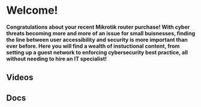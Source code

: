# Welcome!
**Congratulations about your recent Mikrotik router purchase! With cyber threats becoming more and more of an issue for small buisnesses, finding the line between user accessibility and security is more important than ever before. Here you will find a wealth of instuctional content, from setting up a guest network to enforcing cybersecurity best practice, all without needing to hire an IT specialist!**
## Videos
## Docs
